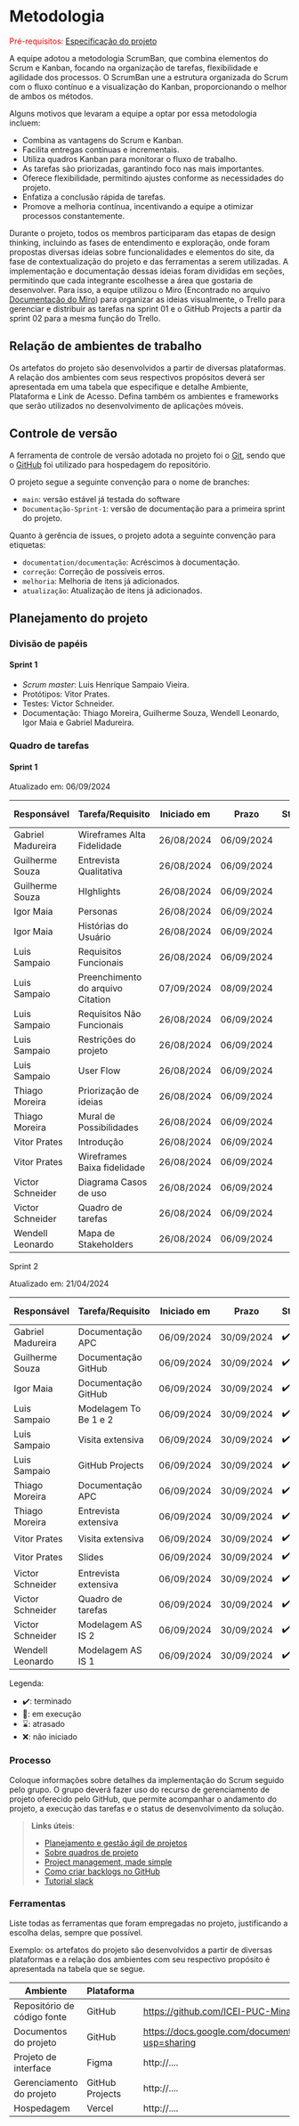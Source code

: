 
# Metodologia

<span style="color:red">Pré-requisitos: <a href="02-Especificacao.md"> Especificação do projeto</a></span>

A equipe adotou a metodologia ScrumBan, que combina elementos do Scrum e Kanban, focando na organização de tarefas, flexibilidade e agilidade dos processos. O ScrumBan une a estrutura organizada do Scrum com o fluxo contínuo e a visualização do Kanban, proporcionando o melhor de ambos os métodos.

Alguns motivos que levaram a equipe a optar por essa metodologia incluem:

* Combina as vantagens do Scrum e Kanban.
* Facilita entregas contínuas e incrementais.
* Utiliza quadros Kanban para monitorar o fluxo de trabalho.
* As tarefas são priorizadas, garantindo foco nas mais importantes.
* Oferece flexibilidade, permitindo ajustes conforme as necessidades do projeto.
* Enfatiza a conclusão rápida de tarefas.
* Promove a melhoria contínua, incentivando a equipe a otimizar processos constantemente.

Durante o projeto, todos os membros participaram das etapas de design thinking, incluindo as fases de entendimento e exploração, onde foram propostas diversas ideias sobre funcionalidades e elementos do site, da fase de contextualização do projeto e das ferramentas a serem utilizadas. A implementação e documentação dessas ideias foram divididas em seções, permitindo que cada integrante escolhesse a área que gostaria de desenvolver. Para isso, a equipe utilizou o Miro (Encontrado no arquivo <a href="01.1-ContextualizacaoMiro.md"> Documentação do Miro</a>) para organizar as ideias visualmente, o Trello para gerenciar e distribuir as tarefas na sprint 01 e o GitHub Projects a partir da sprint 02 para a mesma função do Trello.

## Relação de ambientes de trabalho

Os artefatos do projeto são desenvolvidos a partir de diversas plataformas. A relação dos ambientes com seus respectivos propósitos deverá ser apresentada em uma tabela que especifique e detalhe Ambiente, Plataforma e Link de Acesso. Defina também os ambientes e frameworks que serão utilizados no desenvolvimento de aplicações móveis.

## Controle de versão

A ferramenta de controle de versão adotada no projeto foi o [Git](https://git-scm.com/), sendo que o [GitHub](https://github.com) foi utilizado para hospedagem do repositório.

O projeto segue a seguinte convenção para o nome de branches:

- `main`: versão estável já testada do software
- `Documentação-Sprint-1`: versão de documentação para a primeira sprint do projeto.

Quanto à gerência de issues, o projeto adota a seguinte convenção para etiquetas:

- `documentation/documentação`: Acréscimos à documentação.
- `correção`: Correção de possíveis erros.
- `melhoria`: Melhoria de itens já adicionados.
- `atualização`: Atualização de itens já adicionados.

<!-- > **Links úteis**:
> - [Tutorial GitHub](https://guides.github.com/activities/hello-world/)
> - [Git e GitHub](https://www.youtube.com/playlist?list=PLHz_AreHm4dm7ZULPAmadvNhH6vk9oNZA)
> - [Comparando fluxos de trabalho](https://www.atlassian.com/br/git/tutorials/comparing-workflows)
> - [Understanding the GitHub flow](https://guides.github.com/introduction/flow/)
> - [The gitflow workflow - in less than 5 mins](https://www.youtube.com/watch?v=1SXpE08hvGs) -->

## Planejamento do projeto

###  Divisão de papéis

#### Sprint 1
- _Scrum master_: Luis Henrique Sampaio Vieira.
- Protótipos: Vitor Prates.
- Testes: Victor Schneider.
- Documentação: Thiago Moreira, Guilherme Souza, Wendell Leonardo,  Igor Maia e Gabriel Madureira.

<!-- #### Sprint 2
- _Scrum master_: AlunaY
- Desenvolvedor _front-end_: AlunoX
- Desenvolvedor _back-end_: AlunoK
- Testes: AlunaZ -->

###  Quadro de tarefas

#### Sprint 1

Atualizado em: 06/09/2024

| Responsável      | Tarefa/Requisito            | Iniciado em| Prazo      | Status | Terminado em|
| :----            |    :----                    |      :----:| :----:     | :----: | :----:      |
| Gabriel Madureira| Wireframes Alta Fidelidade  | 26/08/2024 | 06/09/2024 | ✔️    | 06/09/2024  |
| Guilherme Souza  | Entrevista Qualitativa      | 26/08/2024 | 06/09/2024 | ✔️    | 06/09/2024  |
| Guilherme Souza  | HIghlights                  | 26/08/2024 | 06/09/2024 | ✔️    | 06/09/2024  |
| Igor Maia        | Personas                    | 26/08/2024 | 06/09/2024 | 📝    | 06/09/2024  |
| Igor Maia        | Histórias do Usuário        | 26/08/2024 | 06/09/2024 | 📝    | 06/09/2024  |
| Luis Sampaio     | Requisitos Funcionais       | 26/08/2024 | 06/09/2024 | ✔️    | 30/08/2024  |
| Luis Sampaio     | Preenchimento do arquivo Citation      | 07/09/2024 | 08/09/2024 | ✔️    | 07/09/2024  |
| Luis Sampaio     | Requisitos Não Funcionais   | 26/08/2024 | 06/09/2024 | ✔️    | 30/08/2024  |
| Luis Sampaio     | Restrições do projeto       | 26/08/2024 | 06/09/2024 | ✔️    | 30/08/2024  |
| Luis Sampaio     | User Flow                   | 26/08/2024 | 06/09/2024 | 📝    | 30/08/2024  |
| Thiago Moreira   | Priorização de ideias       | 26/08/2024 | 06/09/2024 | ⌛    | 06/09/2024  |
| Thiago Moreira   | Mural de Possibilidades      | 26/08/2024 | 06/09/2024 | ✔️    | 06/09/2024  |
| Vitor Prates     | Introdução                  | 26/08/2024 | 06/09/2024 | 📝    | 04/09/2024  |
| Vitor Prates     | Wireframes Baixa fidelidade | 26/08/2024 | 06/09/2024 | 📝    | 05/09/2024  |
| Victor Schneider | Diagrama Casos de uso       | 26/08/2024 | 06/09/2024 | ✔️    | 06/09/2024  |
| Victor Schneider | Quadro de tarefas           | 26/08/2024 | 06/09/2024 | ✔️    | 06/09/2024  |
| Wendell Leonardo | Mapa de Stakeholders        | 26/08/2024 | 06/09/2024 | 📝    | 06/09/2024  |

Sprint 2

Atualizado em: 21/04/2024

| Responsável      | Tarefa/Requisito          | Iniciado em | Prazo      | Status | Terminado em |
|------------------|---------------------------|-------------|------------|--------|--------------|
| Gabriel Madureira| Documentação APC          | 06/09/2024  | 30/09/2024 | ✔️     | 30/09/2024   |
| Guilherme Souza  | Documentação GitHub       | 06/09/2024  | 30/09/2024 | ✔️     | 30/09/2024   |
| Igor Maia        | Documentação GitHub       | 06/09/2024  | 30/09/2024 | ✔️     | 30/09/2024   |
| Luis Sampaio     | Modelagem To Be 1 e 2     | 06/09/2024  | 30/09/2024 | ✔️     | 30/09/2024   |
| Luis Sampaio     | Visita extensiva          | 06/09/2024  | 30/09/2024 | ✔️     | 29/09/2024   |
| Luis Sampaio     | GitHub Projects           | 06/09/2024  | 30/09/2024 | ✔️     | 30/09/2024   |
| Thiago Moreira   | Documentação APC          | 06/09/2024  | 30/09/2024 | ✔️     | 30/09/2024   |
| Thiago Moreira   | Entrevista extensiva      | 06/09/2024  | 30/09/2024 | ✔️     | 20/09/2024   |
| Vitor Prates     | Visita extensiva          | 06/09/2024  | 30/09/2024 | ✔️     | 29/09/2024   |
| Vitor Prates     | Slides                    | 06/09/2024  | 30/09/2024 | ✔️     | 30/09/2024   |
| Victor Schneider | Entrevista extensiva      | 06/09/2024  | 30/09/2024 | ✔️     | 20/09/2024   |
| Victor Schneider | Quadro de tarefas         | 06/09/2024  | 30/09/2024 | ✔️     | 30/09/2024   |
| Victor Schneider | Modelagem AS IS 2         | 06/09/2024  | 30/09/2024 | ✔️     | 30/09/2024   |
| Wendell Leonardo | Modelagem AS IS 1         | 06/09/2024  | 30/09/2024 | ✔️     | 30/09/2024   |


Legenda:
- ✔️: terminado
- 📝: em execução
- ⌛: atrasado
- ❌: não iniciado


<!-- > **Links úteis**:
> - [11 passos essenciais para implantar Scrum no seu projeto](https://mindmaster.com.br/scrum-11-passos/)
> - [Scrum em 9 minutos](https://www.youtube.com/watch?v=XfvQWnRgxG0)
> - [Os papéis do Scrum e a verdade sobre cargos nessa técnica](https://www.atlassian.com/br/agile/scrum/roles) -->

### Processo

Coloque informações sobre detalhes da implementação do Scrum seguido pelo grupo. O grupo deverá fazer uso do recurso de gerenciamento de projeto oferecido pelo GitHub, que permite acompanhar o andamento do projeto, a execução das tarefas e o status de desenvolvimento da solução.
 
> **Links úteis**:
> - [Planejamento e gestão ágil de projetos](https://pucminas.instructure.com/courses/87878/pages/unidade-2-tema-2-utilizacao-de-ferramentas-para-controle-de-versoes-de-software)
> - [Sobre quadros de projeto](https://docs.github.com/pt/issues/organizing-your-work-with-project-boards/managing-project-boards/about-project-boards)
> - [Project management, made simple](https://github.com/features/project-management/)
> - [Como criar backlogs no GitHub](https://www.youtube.com/watch?v=RXEy6CFu9Hk)
> - [Tutorial slack](https://slack.com/intl/en-br/)

### Ferramentas

Liste todas as ferramentas que foram empregadas no projeto, justificando a escolha delas, sempre que possível.

Exemplo: os artefatos do projeto são desenvolvidos a partir de diversas plataformas e a relação dos ambientes com seu respectivo propósito é apresentada na tabela que se segue.

| Ambiente                            | Plataforma                         | Link de acesso                         |
|-------------------------------------|------------------------------------|----------------------------------------|
| Repositório de código fonte         | GitHub                             | https://github.com/ICEI-PUC-Minas-PCO-ADS-TI/2024-2-p2-tiapn-doaso                            |
| Documentos do projeto               | GitHub                             | https://docs.google.com/document/d/1Xn5zD_GoZHLqoypVicsPDXxWhgpDhh4J4mkz1Q7JHiY/edit?usp=sharing                            |
| Projeto de interface                | Figma                              | http://....                            |
| Gerenciamento do projeto            | GitHub Projects                    | http://....                            |
| Hospedagem                          | Vercel                             | http://....                            |
 
